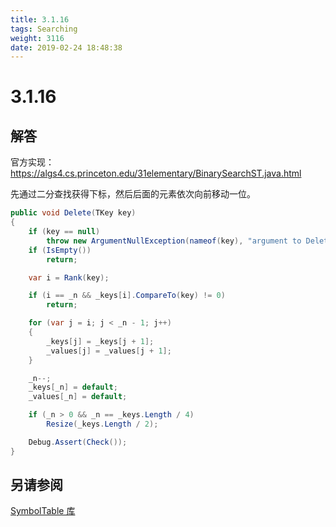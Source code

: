 ```yaml
---
title: 3.1.16
tags: Searching
weight: 3116
date: 2019-02-24 18:48:38
---
```


# 3.1.16


## 解答

官方实现：<https://algs4.cs.princeton.edu/31elementary/BinarySearchST.java.html>

先通过二分查找获得下标，然后后面的元素依次向前移动一位。

```csharp
public void Delete(TKey key)
{
    if (key == null)
        throw new ArgumentNullException(nameof(key), "argument to Delete() is null");
    if (IsEmpty())
        return;

    var i = Rank(key);

    if (i == _n && _keys[i].CompareTo(key) != 0)
        return;

    for (var j = i; j < _n - 1; j++)
    {
        _keys[j] = _keys[j + 1];
        _values[j] = _values[j + 1];
    }

    _n--;
    _keys[_n] = default;
    _values[_n] = default;

    if (_n > 0 && _n == _keys.Length / 4)
        Resize(_keys.Length / 2);

    Debug.Assert(Check());
}
```

## 另请参阅

[SymbolTable 库](https://github.com/ikesnowy/Algorithms-4th-Edition-in-Csharp/tree/master/3%20Searching/3.1/SymbolTable)
